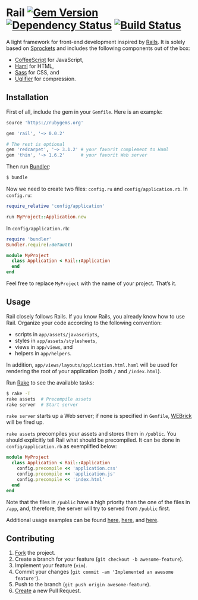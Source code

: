 # Rail [![Gem Version](https://badge.fury.io/rb/rail.svg)](http://badge.fury.io/rb/rail) [![Dependency Status](https://gemnasium.com/IvanUkhov/rail.svg)](https://gemnasium.com/IvanUkhov/rail) [![Build Status](https://travis-ci.org/IvanUkhov/rail.svg?branch=master)](https://travis-ci.org/IvanUkhov/rail)
A light framework for front-end development inspired by
[Rails](http://rubyonrails.org/). It is solely based on
[Sprockets](https://github.com/sstephenson/sprockets) and includes the
following components out of the box:
* [CoffeeScript](http://coffeescript.org/) for JavaScript,
* [Haml](http://haml.info/) for HTML,
* [Sass](http://sass-lang.com/) for CSS, and
* [Uglifier](https://github.com/lautis/uglifier) for compression.

## Installation
First of all, include the gem in your `Gemfile`. Here is an example:
```ruby
source 'https://rubygems.org'

gem 'rail', '~> 0.0.2'

# The rest is optional
gem 'redcarpet', '~> 3.1.2' # your favorit complement to Haml
gem 'thin', '~> 1.6.2'      # your favorit Web server
```

Then run [Bundler](http://bundler.io/):
```bash
$ bundle
```

Now we need to create two files: `config.ru` and `config/application.rb`.
In `config.ru`:
```ruby
require_relative 'config/application'

run MyProject::Application.new
```

In `config/application.rb`:
```ruby
require 'bundler'
Bundler.require(:default)

module MyProject
  class Application < Rail::Application
  end
end
```

Feel free to replace `MyProject` with the name of your project. That’s it.

## Usage
Rail closely follows Rails. If you know Rails, you already know how to use
Rail. Organize your code according to the following convention:
* scripts in `app/assets/javascripts`,
* styles in `app/assets/stylesheets`,
* views in `app/views`, and
* helpers in `app/helpers`.

In addition, `app/views/layouts/application.html.haml` will be used for
rendering the root of your application (both `/` and `/index.html`).

Run [Rake](https://github.com/jimweirich/rake) to see the available tasks:
```bash
$ rake -T
rake assets  # Precompile assets
rake server  # Start server
```

`rake server` starts up a Web server; if none is specified in `Gemfile`,
[WEBrick](http://ruby-doc.org/stdlib-2.1.2/libdoc/webrick/rdoc/WEBrick.html)
will be fired up.

`rake assets` precompiles your assets and stores them in `/public`. You should
explicitly tell Rail what should be precompiled. It can be done in
`config/application.rb` as exemplified below:
```ruby
module MyProject
  class Application < Rail::Application
    config.precompile << 'application.css'
    config.precompile << 'application.js'
    config.precompile << 'index.html'
  end
end
```

Note that the files in `/public` have a high priority than the one of the files
in `/app`, and, therefore, the server will try to served from `/public` first.

Additional usage examples can be found
[here](https://github.com/IvanUkhov/type-works),
[here](https://github.com/IvanUkhov/photography), and
[here](https://github.com/IvanUkhov/liu-profile).

## Contributing
1. [Fork](https://help.github.com/articles/fork-a-repo) the project.
2. Create a branch for your feature (`git checkout -b awesome-feature`).
3. Implement your feature (`vim`).
4. Commit your changes (`git commit -am 'Implemented an awesome feature'`).
5. Push to the branch (`git push origin awesome-feature`).
6. [Create](https://help.github.com/articles/creating-a-pull-request)
   a new Pull Request.
